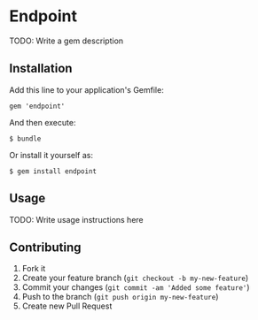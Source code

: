 # Endpoint

TODO: Write a gem description

## Installation

Add this line to your application's Gemfile:

    gem 'endpoint'

And then execute:

    $ bundle

Or install it yourself as:

    $ gem install endpoint

## Usage

TODO: Write usage instructions here

## Contributing

1. Fork it
2. Create your feature branch (`git checkout -b my-new-feature`)
3. Commit your changes (`git commit -am 'Added some feature'`)
4. Push to the branch (`git push origin my-new-feature`)
5. Create new Pull Request
